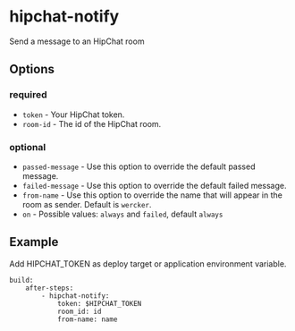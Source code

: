# hipchat-notify

Send a message to an HipChat room

## Options

### required

* `token` - Your HipChat token.
* `room-id` - The id of the HipChat room.

### optional

* `passed-message` - Use this option to override the default passed message.
* `failed-message` -  Use this option to override the default failed message.
* `from-name` - Use this option to override the name that will appear in the room as sender. Default is `wercker`.
* `on` - Possible values: `always` and `failed`, default `always`



Example
--------

Add HIPCHAT_TOKEN as deploy target or application environment variable.


    build:
        after-steps:
            - hipchat-notify:
                token: $HIPCHAT_TOKEN
                room_id: id
                from-name: name


